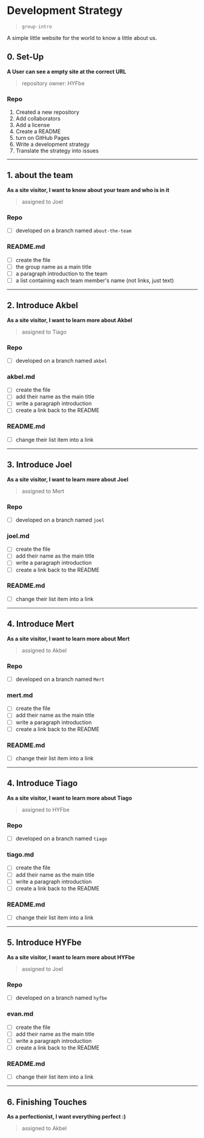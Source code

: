 # Development Strategy

> `group-intro`

A simple little website for the world to know a little about us.

## 0. Set-Up

__A User can see a empty site at the correct URL__

> repository owner: HYFbe

### Repo

1. Created a new repository
1. Add collaborators
1. Add a license
1. Create a README
1. turn on GitHub Pages
1. Write a development strategy
1. Translate the strategy into issues

---

## 1. about the team

__As a site visitor, I want to know about your team and who is in it__

> assigned to Joel

### Repo

- [ ] developed on a branch named `about-the-team`

### README.md

- [ ] create the file
- [ ] the group name as a main title
- [ ] a paragraph introduction to the team
- [ ] a list containing each team member's name (not links, just text)

---

## 2. Introduce Akbel

__As a site visitor, I want to learn more about Akbel__

> assigned to Tiago

### Repo

- [ ] developed on a branch named `akbel`

### akbel.md

- [ ] create the file
- [ ] add their name as the main title
- [ ] write a paragraph introduction
- [ ] create a link back to the README

### README.md

- [ ] change their list item into a link

---

## 3. Introduce Joel

__As a site visitor, I want to learn more about Joel__

> assigned to Mert

### Repo

- [ ] developed on a branch named `joel`

### joel.md

- [ ] create the file
- [ ] add their name as the main title
- [ ] write a paragraph introduction
- [ ] create a link back to the README

### README.md

- [ ] change their list item into a link

---

## 4. Introduce Mert

__As a site visitor, I want to learn more about Mert__

> assigned to Akbel

### Repo

- [ ] developed on a branch named `Mert`

### mert.md

- [ ] create the file
- [ ] add their name as the main title
- [ ] write a paragraph introduction
- [ ] create a link back to the README

### README.md

- [ ] change their list item into a link

---

## 4. Introduce Tiago

__As a site visitor, I want to learn more about Tiago__

> assigned to HYFbe

### Repo

- [ ] developed on a branch named `tiago`

### tiago.md

- [ ] create the file
- [ ] add their name as the main title
- [ ] write a paragraph introduction
- [ ] create a link back to the README

### README.md

- [ ] change their list item into a link

---

## 5. Introduce HYFbe

__As a site visitor, I want to learn more about HYFbe__

> assigned to Joel

### Repo

- [ ] developed on a branch named `hyfbe`

### evan.md

- [ ] create the file
- [ ] add their name as the main title
- [ ] write a paragraph introduction
- [ ] create a link back to the README

### README.md

- [ ] change their list item into a link

---

## 6. Finishing Touches

__As a perfectionist, I want everything perfect :)__

> assigned to Akbel
